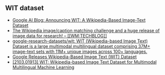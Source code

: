 ## WIT dataset

- [Google AI Blog: Announcing WIT: A Wikipedia-Based Image-Text Dataset](https://ai.googleblog.com/2021/09/announcing-wit-wikipedia-based-image.html)
- [The Wikipedia image/caption matching challenge and a huge release of image data for research! – \[\[WM:TECHBLOG\]\]](https://techblog.wikimedia.org/2021/09/09/the-wikipedia-image-caption-matching-challenge-and-a-huge-release-of-image-data-for-research/)
- [google-research-datasets/wit: WIT (Wikipedia-based Image Text) Dataset is a large multimodal multilingual dataset comprising 37M+ image-text sets with 11M+ unique images across 100+ languages.](https://github.com/google-research-datasets/wit)
- [Google Releases Wikipedia-Based Image Text (WIT) Dataset](https://analyticsindiamag.com/google-releases-wikipedia-based-image-text-wit-dataset/)
- [\[2103.01913\] WIT: Wikipedia-based Image Text Dataset for Multimodal Multilingual Machine Learning](https://arxiv.org/abs/2103.01913)
